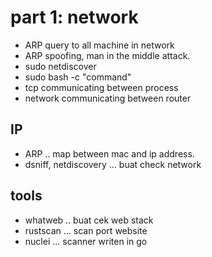 # part 1: network
- ARP query to all machine in network
- ARP spoofing, man in the middle attack.
- sudo netdiscover
- sudo bash -c "command"
- tcp communicating between process
- network communicating between router

## IP
- ARP .. map between mac and ip address.
- dsniff, netdiscovery ... buat check network

## tools
- whatweb .. buat cek web stack
- rustscan ... scan port website
- nuclei ... scanner writen in go



